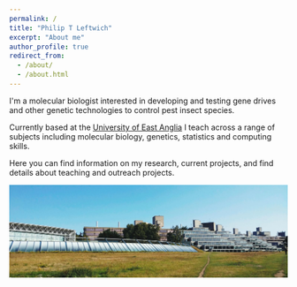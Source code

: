 ```yaml
---
permalink: /
title: "Philip T Leftwich"
excerpt: "About me"
author_profile: true
redirect_from: 
  - /about/
  - /about.html
---
```

I'm a molecular biologist interested in developing and testing gene drives and other genetic technologies to control pest insect species.  

Currently based at the [University of East Anglia](https://people.uea.ac.uk/p_leftwich) I teach across a range of subjects including molecular biology, genetics, statistics and computing skills.


Here you can find information on my research, current projects, and find details about teaching and outreach projects.

<img src='/images/UEA.jpg'>
